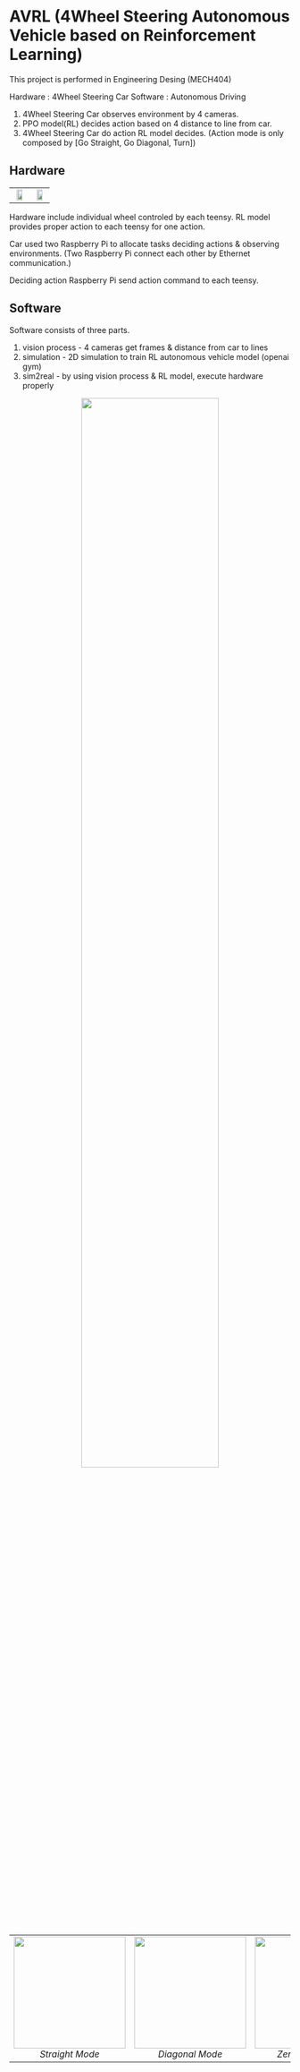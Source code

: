 # AVRL (4Wheel Steering Autonomous Vehicle based on Reinforcement Learning)

This project is performed in Engineering Desing (MECH404)

Hardware : 4Wheel Steering Car
Software : Autonomous Driving

1. 4Wheel Steering Car observes environment by 4 cameras.
2. PPO model(RL) decides action based on 4 distance to line from car.
3. 4Wheel Steering Car do action RL model decides.
(Action mode is only composed by [Go Straight, Go Diagonal, Turn])

## Hardware

<table>
  <tr>
    <td align="center">
      <img src="https://github.com/user-attachments/assets/985e7e16-044a-4b1c-9281-7709baf447b4" align="center" width="70%">  
    </td>
    <td align="center">
      <img src="https://github.com/user-attachments/assets/100abb80-0205-4559-9080-1434efc75999" align="center" width="70%">  
    </td>
  </tr>
</table>

Hardware include individual wheel controled by each teensy.
RL model provides proper action to each teensy for one action.

Car used two Raspberry Pi to allocate tasks deciding actions & observing environments.
(Two Raspberry Pi connect each other by Ethernet communication.)

Deciding action Raspberry Pi send action command to each teensy.

## Software

Software consists of three parts.

1. vision process - 4 cameras get frames & distance from car to lines
2. simulation - 2D simulation to train RL autonomous vehicle model (openai gym)
3. sim2real - by using vision process & RL model, execute hardware properly

<td style="display: flex; justify-content: center;">
  <div align="center">
    <center><img src="https://github.com/user-attachments/assets/1927c6c4-2c11-4868-b1b4-25f7657f45d6" width="70%">  </center>
  </div>
</td>

<table>
  <tr>
    <td align="center">
      <img src="https://github.com/user-attachments/assets/8ede34cd-045e-48cd-aa54-6f5f9ca5827c" width="200px" >
      <br>
      <em>Straight Mode</em>  
    </td>
    <td align="center">
      <img src="https://github.com/user-attachments/assets/8285c611-058e-4d9b-b465-f3f24b64fbaf" width="200px" > 
      <br>
      <em>Diagonal Mode</em>
    </td>
    <td align="center">
      <img src="https://github.com/user-attachments/assets/ccff4a92-3cb8-4792-ac1c-9894d1f6eda8" width="200px" > 
      <br>
      <em>Zero Turn Mode</em> 
    </td>
  </tr>
</table>


